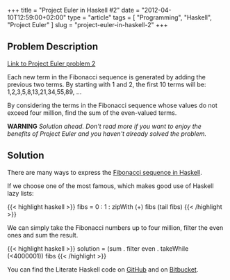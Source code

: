 +++
title      = "Project Euler in Haskell #2"
date       = "2012-04-10T12:59:00+02:00"
type       = "article"
tags       = [ "Programming", "Haskell", "Project Euler" ]
slug       = "project-euler-in-haskell-2"
+++

## Problem Description
[Link to Project Euler problem 2](http://projecteuler.net/problem=2)

Each new term in the Fibonacci sequence is generated by adding the previous two terms.
By starting with 1 and 2, the first 10 terms will be: 1,2,3,5,8,13,21,34,55,89, ...

By considering the terms in the Fibonacci sequence whose values do not exceed four million,
find the sum of the even-valued terms.

__WARNING__
_Solution ahead. Don't read more if you want to enjoy the benefits of
Project Euler and you haven't already solved the problem._

<!--more-->
## Solution
There are many ways to express the
[Fibonacci sequence in Haskell](http://www.haskell.org/haskellwiki/The_Fibonacci_sequence).

If we choose one of the most famous, which makes good use of Haskell lazy lists:

{{< highlight haskell >}}
fibs = 0 : 1 : zipWith (+) fibs (tail fibs)
{{< /highlight >}}

We can simply take the Fibonacci numbers up to four million, filter the even ones
and sum the result.

{{< highlight haskell >}}
solution = (sum . filter even . takeWhile (<4000001)) fibs
{{< /highlight >}}

You can find the Literate Haskell code on [GitHub](https://github.com/maurotrb/mt-euler)
and on [Bitbucket](https://bitbucket.org/maurotrb/mt-euler).
